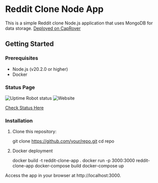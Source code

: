 # Reddit Clone Node App

This is a simple Reddit clone Node.js application that uses MongoDB for data storage. [Deployed on CapRover](https://reddit-clone.devops.berrybakedoatmeal.com/)

## Getting Started

### Prerequisites

- Node.js (v20.2.0 or higher)
- Docker

### Status Page
![Uptime Robot status](https://img.shields.io/uptimerobot/status/m795416254-0db1cb9d239b1b030774bef4) ![Website](https://img.shields.io/website?url=https%3A%2F%2Freddit-clone.devops.berrybakedoatmeal.com)


[Check Status Here](https://stats.uptimerobot.com/DD69Afj3Nm)

### Installation

1. Clone this repository:

   git clone https://github.com/your/repo.git
   cd repo

2. Docker deployment

   docker build -t reddit-clone-app .
   docker run -p 3000:3000 reddit-clone-app
   docker-compose build
   docker-compose up

Access the app in your browser at http://localhost:3000.